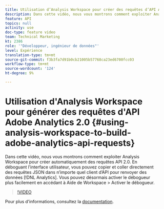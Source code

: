 ```yaml
---
title: Utilisation d’Analysis Workspace pour créer des requêtes d’API Adobe Analytics 2.0
description: Dans cette vidéo, nous vous montrons comment exploiter Analysis Workspace pour créer automatiquement des requêtes API 2.0. En déboguant l’interface utilisateur, vous pouvez copier et coller directement des requêtes JSON dans n’importe quel client d’API pour renvoyer des données Analytics.
feature: API
topics: null
activity: use
doc-type: feature video
team: Technical Marketing
kt: 2386
role: '"Développeur, ingénieur de données"'
level: Expérience
translation-type: tm+mt
source-git-commit: f3b3fa7d91b0cb21005b57768ca23ed6700fcc03
workflow-type: tm+mt
source-wordcount: '124'
ht-degree: 9%

---
```



# Utilisation d&#39;Analysis Workspace pour générer des requêtes d&#39;API Adobe Analytics 2.0 {#using-analysis-workspace-to-build-adobe-analytics-api-requests}

Dans cette vidéo, nous vous montrons comment exploiter Analysis Workspace pour créer automatiquement des requêtes API 2.0. En déboguant l’interface utilisateur, vous pouvez copier et coller directement des requêtes JSON dans n’importe quel client d’API pour renvoyer des données [!DNL Analytics]. Vous pouvez désormais activer le débogueur plus facilement en accédant à Aide de Workspace > Activer le débogueur.

>[!VIDEO](https://video.tv.adobe.com/v/25890/?quality=12)

Pour plus d&#39;informations, consultez la [documentation](https://www.adobe.io/apis/experiencecloud/analytics/docs.html#!AdobeDocs/analytics-2.0-apis/master/reporting-tricks.md).
